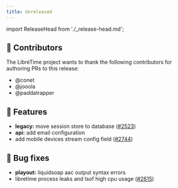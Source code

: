 ```yaml
---
title: Unreleased
---
```


import ReleaseHead from './\_release-head.md';

<ReleaseHead date='2023-10-15' version='3.2.0'/>

## :sparkling_heart: Contributors

The LibreTime project wants to thank the following contributors for authoring PRs to this release:

- @conet
- @jooola
- @paddatrapper

## :rocket: Features

- **legacy:** move session store to database ([#2523](https://github.com/libretime/libretime/issues/2523))
- **api:** add email configuration
- add mobile devices stream config field ([#2744](https://github.com/libretime/libretime/issues/2744))

## :bug: Bug fixes

- **playout:** liquidsoap aac output syntax errors
- libretime process leaks and lsof high cpu usage ([#2615](https://github.com/libretime/libretime/issues/2615))
